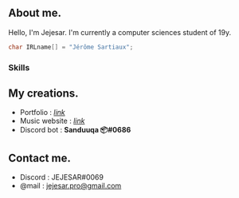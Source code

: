 ## About me.
Hello, I'm Jejesar. I'm currently a computer sciences student of 19y. 

```c
char IRLname[] = "Jérôme Sartiaux";
```

### Skills


## My creations.

- Portfolio : [*link*](https://jejesar.hosterfy.fr/)
- Music website : [*link*](https://greenpeppermusic.be/)
- Discord bot : **Sanduuqa 📦#0686**

## Contact me.
- Discord : JEJESAR#0069
- @mail : jejesar.pro@gmail.com
